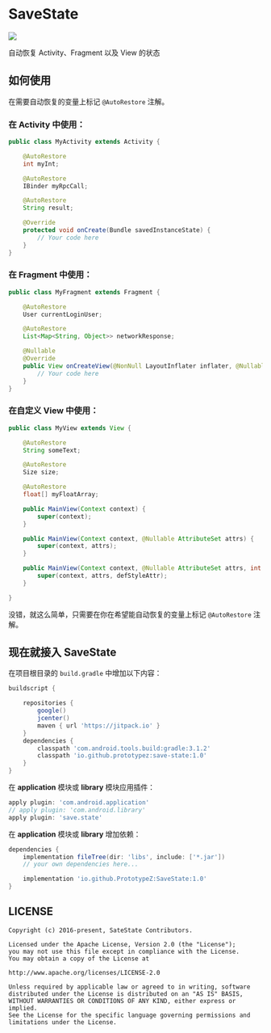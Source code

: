 # SaveState
![](https://raw.githubusercontent.com/PrototypeZ/SaveState/master/logo.png)

自动恢复 Activity、Fragment 以及 View 的状态

## 如何使用

在需要自动恢复的变量上标记 `@AutoRestore` 注解。

### 在 Activity 中使用：

```java
public class MyActivity extends Activity {

    @AutoRestore
    int myInt;

    @AutoRestore
    IBinder myRpcCall;

    @AutoRestore
    String result;

    @Override
    protected void onCreate(Bundle savedInstanceState) {
        // Your code here
    }
}
```

### 在 Fragment 中使用：


```java
public class MyFragment extends Fragment {

    @AutoRestore
    User currentLoginUser;

    @AutoRestore
    List<Map<String, Object>> networkResponse;

    @Nullable
    @Override
    public View onCreateView(@NonNull LayoutInflater inflater, @Nullable ViewGroup container, @Nullable Bundle savedInstanceState) {
        // Your code here
    }
}
```


### 在自定义 View 中使用：


```java
public class MyView extends View {

    @AutoRestore
    String someText;

    @AutoRestore
    Size size;

    @AutoRestore
    float[] myFloatArray;

    public MainView(Context context) {
        super(context);
    }

    public MainView(Context context, @Nullable AttributeSet attrs) {
        super(context, attrs);
    }

    public MainView(Context context, @Nullable AttributeSet attrs, int defStyleAttr) {
        super(context, attrs, defStyleAttr);
    }

}

```

没错，就这么简单，只需要在你在希望能自动恢复的变量上标记 `@AutoRestore` 注解。

## 现在就接入 SaveState

在项目根目录的 `build.gradle` 中增加以下内容：

```groovy
buildscript {

    repositories {
        google()
        jcenter()
        maven { url 'https://jitpack.io' }
    }
    dependencies {
        classpath 'com.android.tools.build:gradle:3.1.2'
        classpath 'io.github.prototypez:save-state:1.0'
    }
}
```

在 **application** 模块或 **library** 模块应用插件：

```groovy
apply plugin: 'com.android.application'
// apply plugin: 'com.android.library'
apply plugin: 'save.state'
```

在 **application** 模块或 **library** 增加依赖：

```groovy
dependencies {
    implementation fileTree(dir: 'libs', include: ['*.jar'])
    // your own dependencies here...

    implementation 'io.github.PrototypeZ:SaveState:1.0'
}
```

## LICENSE

    Copyright (c) 2016-present, SateState Contributors.

    Licensed under the Apache License, Version 2.0 (the "License");
    you may not use this file except in compliance with the License.
    You may obtain a copy of the License at

    http://www.apache.org/licenses/LICENSE-2.0

    Unless required by applicable law or agreed to in writing, software
    distributed under the License is distributed on an "AS IS" BASIS,
    WITHOUT WARRANTIES OR CONDITIONS OF ANY KIND, either express or implied.
    See the License for the specific language governing permissions and
    limitations under the License.